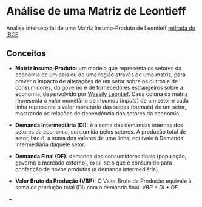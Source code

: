 # Análise de uma Matriz de Leontieff

Análise intersetorial de uma Matriz Insumo-Produto de Leontieff [retirada do IBGE](https://www.ibge.gov.br/estatisticas/economicas/contas-nacionais/9085-matriz-de-insumo-produto.html).

## Conceitos 

- **Matriz Insumo-Produto:** um modelo que representa os setores da economia de um país ou de uma região através de uma matriz, para prever o impacto de alterações de um setor sobre os outros e de consumidores, do governo e de fornecedores estrangeiros sobre a economia, desenvolvido por [Wassily Leontief](https://pt.wikipedia.org/wiki/Wassily_Leontief). Cada coluna da matriz representa o valor monetário de insumos (*inputs*) de um setor e cada linha representa o valor monetário das saídas (*outputs*) de um setor, mostrando as relações de dependência dos setores da economia. 

- **Demanda Intermediária (DI):** é a soma das demandas internas dos setores da economia, consumida pelos setores. A produção total de setor, isto é, a soma dos valores de uma linha, equivale à Demanda Intermediária daquele setor.

- **Demanda Final (DF):** demanda dos consumidores finais (população, governo e mercado externo), exlui-se o que é consumido para confecção de novos produtos (a demanda intermediária).

- **Valor Bruto da Produção (VBP):** O Valor Bruto da Produção equivale à soma da produção total (DI) com a demanda final: *VBP = DI + DF*.

-